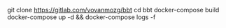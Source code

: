 git clone https://gitlab.com/vovanmozg/bbt
cd bbt
docker-compose build
docker-compose up -d && docker-compose logs -f
